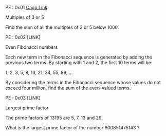PE : 0x01 [Cago Link](https://github.com/StarFarer-cli/verbose-projecteuler/raw/main/rust/0x01/target/release/projecteuler_0x01).

Multiples of 3 or 5

Find the sum of all the multiples of 3 or 5 below 1000.

PE : 0x02 [LINK]

Even Fibonacci numbers

Each new term in the Fibonacci sequence is generated by adding the previous two terms. By starting with 1 and 2, the first 10 terms will be:

1, 2, 3, 5, 8, 13, 21, 34, 55, 89, ...

By considering the terms in the Fibonacci sequence whose values do not exceed four million, find the sum of the even-valued terms.

PE : 0x03 [LINK]

Largest prime factor

The prime factors of 13195 are 5, 7, 13 and 29.

What is the largest prime factor of the number 600851475143 ?

